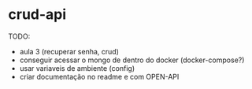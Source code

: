 # crud-api

TODO: 
  - aula 3 (recuperar senha, crud)
  - conseguir acessar o mongo de dentro do docker (docker-compose?)
  - usar variaveis de ambiente (config)
  - criar documentação no readme e com OPEN-API